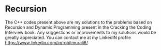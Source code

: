 # Recursion

The C++ codes present above are my solutions to the problems based on Recursion and Dynamic Programming present in the Cracking the Coding Interview book. 
Any suggestions or improvements to my solutions would be greatly appreciated. You can contact me at my LinkedIN profile https://www.linkedin.com/in/rohitmurali8/
